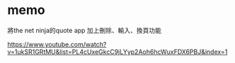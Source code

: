 # memo
將the net ninja的quote app 加上刪除、輸入、換頁功能   

https://www.youtube.com/watch?v=1ukSR1GRtMU&list=PL4cUxeGkcC9jLYyp2Aoh6hcWuxFDX6PBJ&index=1
